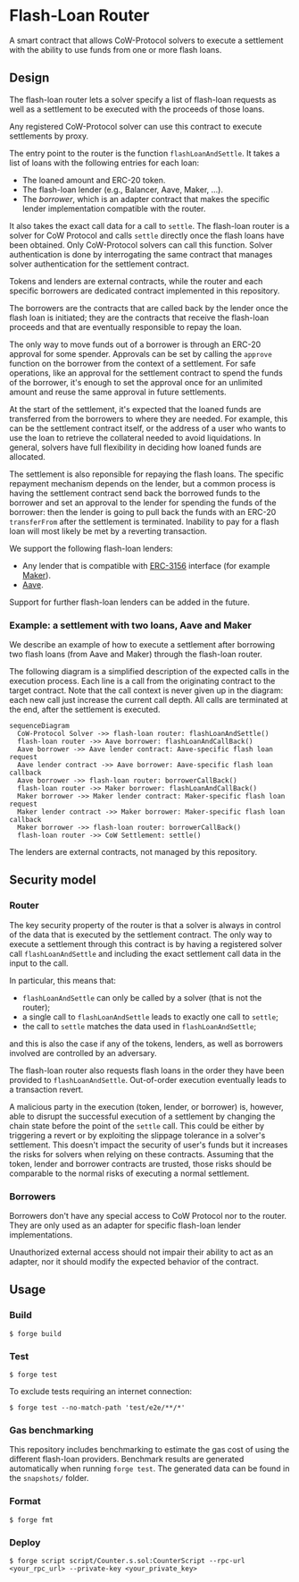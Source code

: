 # Flash-Loan Router

A smart contract that allows CoW-Protocol solvers to execute a settlement with the ability to use funds from one or more flash loans.

## Design

The flash-loan router lets a solver specify a list of flash-loan requests as well as a settlement to be executed with the proceeds of those loans.

Any registered CoW-Protocol solver can use this contract to execute settlements by proxy.

The entry point to the router is the function `flashLoanAndSettle`.
It takes a list of loans with the following entries for each loan:

- The loaned amount and ERC-20 token.
- The flash-loan lender (e.g., Balancer, Aave, Maker, ...).
- The _borrower_, which is an adapter contract that makes the specific lender implementation compatible with the router.

It also takes the exact call data for a call to `settle`.
The flash-loan router is a solver for CoW Protocol and calls `settle` directly once the flash loans have been obtained.
Only CoW-Protocol solvers can call this function.
Solver authentication is done by interrogating the same contract that manages solver authentication for the settlement contract.

Tokens and lenders are external contracts, while the router and each specific borrowers are dedicated contract implemented in this repository.

The borrowers are the contracts that are called back by the lender once the flash loan is initiated; they are the contracts that receive the flash-loan proceeds and that are eventually responsible to repay the loan.

The only way to move funds out of a borrower is through an ERC-20 approval for some spender.
Approvals can be set by calling the `approve` function on the borrower from the context of a settlement.
For safe operations, like an approval for the settlement contract to spend the funds of the borrower, it's enough to set the approval once for an unlimited amount and reuse the same approval in future settlements.

At the start of the settlement, it's expected that the loaned funds are transferred from the borrowers to where they are needed. For example, this can be the settlement contract itself, or the address of a user who wants to use the loan to retrieve the collateral needed to avoid liquidations.
In general, solvers have full flexibility in deciding how loaned funds are allocated.

The settlement is also reponsible for repaying the flash loans.
The specific repayment mechanism depends on the lender, but a common process is having the settlement contract send back the borrowed funds to the borrower and set an approval to the lender for spending the funds of the borrower: then the lender is going to pull back the funds with an ERC-20 `transferFrom` after the settlement is terminated.
Inability to pay for a flash loan will most likely be met by a reverting transaction.

We support the following flash-loan lenders:

- Any lender that is compatible with [ERC-3156](https://eips.ethereum.org/EIPS/eip-3156) interface (for example [Maker](https://docs.makerdao.com/smart-contract-modules/flash-mint-module)).
- [Aave](https://aave.com/docs/developers/flash-loans#overview).

Support for further flash-loan lenders can be added in the future.

### Example: a settlement with two loans, Aave and Maker

We describe an example of how to execute a settlement after borrowing two flash loans (from Aave and Maker) through the flash-loan router.

The following diagram is a simplified description of the expected calls in the execution process.
Each line is a call from the originating contract to the target contract.
Note that the call context is never given up in the diagram: each new call just increase the current call depth.
All calls are terminated at the end, after the settlement is executed.

```mermaid
sequenceDiagram
  CoW-Protocol Solver ->> flash-loan router: flashLoanAndSettle()
  flash-loan router ->> Aave borrower: flashLoanAndCallBack()
  Aave borrower ->> Aave lender contract: Aave-specific flash loan request
  Aave lender contract ->> Aave borrower: Aave-specific flash loan callback
  Aave borrower ->> flash-loan router: borrowerCallBack()
  flash-loan router ->> Maker borrower: flashLoanAndCallBack()
  Maker borrower ->> Maker lender contract: Maker-specific flash loan request
  Maker lender contract ->> Maker borrower: Maker-specific flash loan callback
  Maker borrower ->> flash-loan router: borrowerCallBack()
  flash-loan router ->> CoW Settlement: settle()
```

The lenders are external contracts, not managed by this repository.

## Security model

### Router

The key security property of the router is that a solver is always in control of the data that is executed by the settlement contract.
The only way to execute a settlement through this contract is by having a registered solver call `flashLoanAndSettle` and including the exact settlement call data in the input to the call.

In particular, this means that:

- `flashLoanAndSettle` can only be called by a solver (that is not the router);
- a single call to `flashLoanAndSettle` leads to exactly one call to `settle`;
- the call to `settle` matches the data used in `flashLoanAndSettle`;

and this is also the case if any of the tokens, lenders, as well as borrowers involved are controlled by an adversary.

The flash-loan router also requests flash loans in the order they have been provided to `flashLoanAndSettle`.
Out-of-order execution eventually leads to a transaction revert.

A malicious party in the execution (token, lender, or borrower) is, however, able to disrupt the successful execution of a settlement by changing the chain state before the point of the `settle` call.
This could be either by triggering a revert or by exploiting the slippage tolerance in a solver's settlement.
This doesn't impact the security of user's funds but it increases the risks for solvers when relying on these contracts.
Assuming that the token, lender and borrower contracts are trusted, those risks should be comparable to the normal risks of executing a normal settlement.

### Borrowers

Borrowers don't have any special access to CoW Protocol nor to the router.
They are only used as an adapter for specific flash-loan lender implementations.

Unauthorized external access should not impair their ability to act as an adapter, nor it should modify the expected behavior of the contract.


## Usage

### Build

```shell
$ forge build
```

### Test

```shell
$ forge test
```

To exclude tests requiring an internet connection:

```shell
$ forge test --no-match-path 'test/e2e/**/*'
```

### Gas benchmarking

This repository includes benchmarking to estimate the gas cost of using the different flash-loan providers.
Benchmark results are generated automatically when running `forge test`.
The generated data can be found in the `snapshots/` folder.

### Format

```shell
$ forge fmt
```

### Deploy

```shell
$ forge script script/Counter.s.sol:CounterScript --rpc-url <your_rpc_url> --private-key <your_private_key>
```
